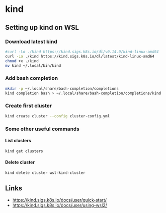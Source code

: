 # kind

## Setting up kind on WSL

### Download latest kind

```bash
#curl -Lo ./kind https://kind.sigs.k8s.io/dl/v0.14.0/kind-linux-amd64
curl -Lo ./kind https://kind.sigs.k8s.io/dl/latest/kind-linux-amd64
chmod +x ./kind
mv kind ~/.local/bin/kind
```

### Add bash completion
```bash
mkdir -p ~/.local/share/bash-completion/completions
kind completion bash > ~/.local/share/bash-completion/completions/kind
```

### Create first cluster
```bash
kind create cluster --config cluster-config.yml
```

### Some other useful commands

#### List clusters
```bash
kind get clusters
```

#### Delete cluster
```bash
kind delete cluster wsl-kind-cluster
```

## Links

- https://kind.sigs.k8s.io/docs/user/quick-start/
- https://kind.sigs.k8s.io/docs/user/using-wsl2/

